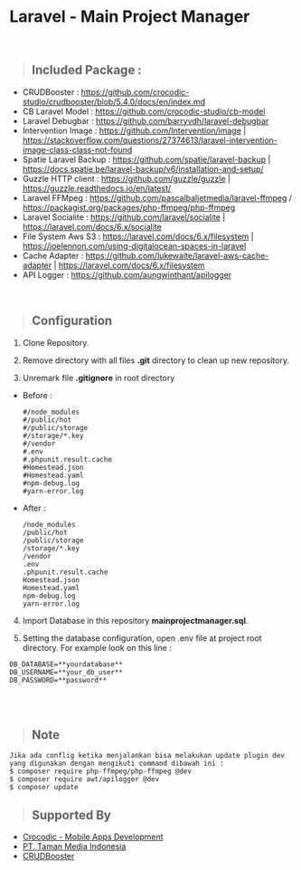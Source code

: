 # Laravel - Main Project Manager
<br>

> ## Included Package :

* CRUDBooster : https://github.com/crocodic-studio/crudbooster/blob/5.4.0/docs/en/index.md
* CB Laravel Model : https://github.com/crocodic-studio/cb-model
* Laravel Debugbar : https://github.com/barryvdh/laravel-debugbar
* Intervention Image : https://github.com/Intervention/image | https://stackoverflow.com/questions/27374613/laravel-intervention-image-class-class-not-found
* Spatie Laravel Backup : https://github.com/spatie/laravel-backup | https://docs.spatie.be/laravel-backup/v6/installation-and-setup/
* Guzzle HTTP client : https://github.com/guzzle/guzzle | https://guzzle.readthedocs.io/en/latest/
* Laravel FFMpeg : https://github.com/pascalbaljetmedia/laravel-ffmpeg / https://packagist.org/packages/php-ffmpeg/php-ffmpeg
* Laravel Socialite : https://github.com/laravel/socialite | https://laravel.com/docs/6.x/socialite 
* File System Aws S3 : https://laravel.com/docs/6.x/filesystem | https://joelennon.com/using-digitalocean-spaces-in-laravel
* Cache Adapter : https://github.com/lukewaite/laravel-aws-cache-adapter | https://laravel.com/docs/6.x/filesystem
* API Logger : https://github.com/aungwinthant/apilogger
<br>

> ## Configuration
1. Clone Repository.

2. Remove directory with all files **.git** directory to clean up new repository.

3. Unremark file **.gitignore** in root directory
* Before : 
    ```
    #/node_modules
    #/public/hot
    #/public/storage
    #/storage/*.key
    #/vendor
    #.env
    #.phpunit.result.cache
    #Homestead.json
    #Homestead.yaml
    #npm-debug.log
    #yarn-error.log
    ```
* After : 
    ```
    /node_modules
    /public/hot
    /public/storage
    /storage/*.key
    /vendor
    .env
    .phpunit.result.cache
    Homestead.json
    Homestead.yaml
    npm-debug.log
    yarn-error.log
    ```
    

4. Import Database in this repository **mainprojectmanager.sql**.

5. Setting the database configuration, open .env file at project root directory. For example look on this line :
```
DB_DATABASE=**yourdatabase**
DB_USERNAME=**your_db_user**
DB_PASSWORD=**password**
```
<br>

<br>

> ## Note
```
Jika ada conflig ketika menjalankan bisa melakukan update plugin dev yang digunakan dengan mengikuti command dibawah ini :
$ composer require php-ffmpeg/php-ffmpeg @dev
$ composer require awt/apilogger @dev
$ composer update
```

> ## Supported By 

- [Crocodic - Mobile Apps Development](crocodic.com)
- [PT. Taman Media Indonesia](http://tamanmedia.co.id)
- [CRUDBooster](https://crudbooster.com/)
